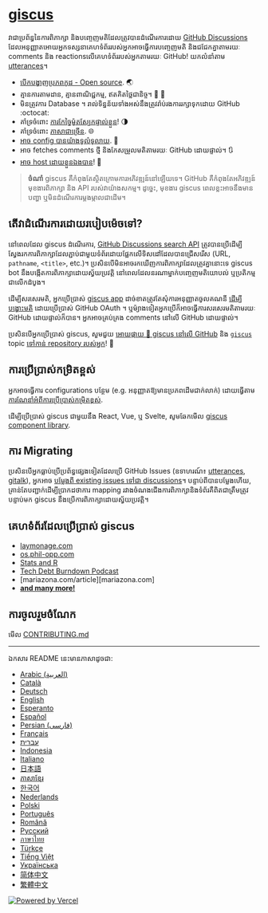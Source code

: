 # [giscus][giscus]

វាជាប្រព័ន្ធនៃការពិភាក្សា និងបញ្ចេញមតិដែលត្រូវបានដំណើរការដោយ [GitHub Discussions][discussions] ដែលអនុញ្ញាតអោយអ្នកទស្សនាគេហទំព័ររបស់អ្នកអាចធ្វើការបញ្ចេញមតិ និងជជែកគ្នាតាមរយៈ comments និង reactionsលើគេហទំព័ររបស់អ្នកតាមរយៈ GitHub! យកលំនាំតាម [utterances][utterances]។

- [បើកបង្ហាញប្រភពកូដ - Open source][repo]. 🌏
- គ្មានការតាមដាន, គ្មានពាណិជ្ជកម្ម, ឥតគិតថ្លៃជានិច្ច។ 📡 🚫
- មិនត្រូវការ Database ។ រាល់ទិន្នន័យទាំងអស់នឹងត្រូវរ៉ាប់រងការរក្សាទុកដោយ GitHub :octocat:
- គាំទ្រចំពោះ [ការកែច្នៃម៉ូតស្បែកផ្ទាល់ខ្លួន][creating-custom-themes]! 🌗
- គាំទ្រចំពោះ [ភាសាជាច្រើន][multiple-languages]. 🌐
- [អាច config បានយ៉ាងទូលំទូលាយ][advanced-usage]. 🔧
- អាច fetches comments ថ្មី និងកែសម្រួលមតិតាមរយៈ GitHub ដោយផ្ទាល់។ 🔃
- [អាច host ដោយខ្លួនឯងបាន][self-hosting]! 🤳

> **ចំណាំ**
> giscus គឺកំពុងតែស្ថិតក្រោមការអភិវឌ្ឍន៍នៅឡើយទេ។ GitHub គឺកំពុងតែអភិវឌ្ឍន៍មុខងារពិភាក្សា និង API របស់វាយ៉ាងសកម្ម។ ដូច្នេះ, មុខងារ giscus ពេលខ្លះអាចនឹងមានបញ្ហា ឬមិនដំណើរការម្តងម្កាលជាដើម។ 

## តើវាដំណើរការដោយរបៀបម៉េចទៅ?

នៅពេលដែល giscus ដំណើរការ, [GitHub Discussions search API][search-api] ត្រូវបានប្រើដើម្បីស្វែងរកការពិភាក្សាដែលភ្ជាប់ជាមួយទំព័រដោយផ្អែកលើទិសដៅដែលបានជ្រើសរើស (URL, `pathname`, `<title>`, etc.)។ ប្រសិនបើមិនអាចរកឃើញការពិភាក្សាដែលត្រូវគ្នានោះទេ giscus bot នឹងបង្កើតការពិភាក្សាដោយស្វ័យប្រវត្តិ នៅពេលដែលនរណាម្នាក់បញ្ចេញមតិយោបល់ ឬប្រតិកម្មជាលើកដំបូង។

ដើម្បីសរសេរមតិ, អ្នកប្រើប្រាស់ [giscus app][giscus-app] ដាច់ខាតត្រូវតែសុំការអនុញ្ញាតចូលគណនី [ដើម្បីបង្ហោះមតិ][authorization] ដោយប្រើប្រាស់ GitHub OAuth ។ ឬម៉្យាងទៀតអ្នកប្រើក៏អាចធ្វើការសរសេរមតិតាមរយៈ GitHub ដោយផ្ទាល់ក៏បាន។ អ្នកអាចគ្រប់គ្រង comments នៅលើ GitHub ដោយផ្ទាល់។

[giscus]: https://giscus.app
[discussions]: https://docs.github.com/en/discussions
[utterances]: https://github.com/utterance/utterances
[repo]: https://github.com/giscus/giscus
[advanced-usage]: https://github.com/giscus/giscus/blob/main/ADVANCED-USAGE.md
[creating-custom-themes]: https://github.com/giscus/giscus/blob/main/ADVANCED-USAGE.md#data-theme
[multiple-languages]: https://github.com/giscus/giscus/blob/main/CONTRIBUTING.md#adding-localizations
[self-hosting]: https://github.com/giscus/giscus/blob/main/SELF-HOSTING.md
[search-api]: https://docs.github.com/en/graphql/guides/using-the-graphql-api-for-discussions#search
[giscus-app]: https://github.com/apps/giscus
[authorization]: https://docs.github.com/en/developers/apps/identifying-and-authorizing-users-for-github-apps

<!-- configuration -->

ប្រសិនបើអ្នកប្រើប្រាស់ giscus, សួមជួយ [អោយផ្កាយ 🌟 giscus នៅលើ GitHub][repo] និង [`giscus`][giscus-topic] topic [ទៅកាន់ repository របស់អ្នក][topic-howto]! 🎉

## ការប្រើប្រាស់កម្រិតខ្ពស់

អ្នកអាចធ្វើការ configurations បន្ថែម (e.g. អនុញ្ញាតឱ្យមានប្រភពដើមជាក់លាក់) ដោយធ្វើតាម [ការណែនាំអំពីការប្រើប្រាស់កម្រិតខ្ពស់][advanced-usage].

ដើម្បីប្រើប្រាស់ giscus ជាមួយនឹង React, Vue, ឬ Svelte, សូមឆែកមើល [giscus component library][giscus-component].

## ការ Migrating

ប្រសិនបើអ្នកធ្លាប់ប្រើប្រព័ន្ធផ្សេងទៀតដែលប្រើ GitHub​ Issues (ឧទាហរណ៍៖ [utterances][utterances], [gitalk][gitalk]), អ្នកអាច [បម្លែងពី existing issues ទៅជា discussions][convert]។ បន្ទាប់ពីបានបម្លែងហើយ, គ្រាន់តែបញ្ជាក់ដើម្បីប្រាកដថាការ mapping រវាងចំណងជើងការពិភាក្សានិងទំព័រគឺពិតជាត្រឹមត្រូវ
បន្ទាប់មក giscus នឹងប្រើការពិភាក្សាដោយស្វ័យប្រវត្តិ។

## គេហទំព័រដែលប្រើប្រាស់ giscus

- [laymonage.com][laymonage-website]
- [os.phil-opp.com][os-phil-opp]
- [Stats and R][statsandr]
- [Tech Debt Burndown Podcast][techdebtburndown]
- [mariazona.com/article][mariazona.com]
- [**and many more!**][giscus-topic]

## ការចូលរួមចំណែក

មើល [CONTRIBUTING.md][contributing]

[giscus-component]: https://github.com/giscus/giscus-component
[repo]: https://github.com/giscus/giscus
[giscus-topic]: https://github.com/topics/giscus
[topic-howto]: https://docs.github.com/en/github/administering-a-repository/classifying-your-repository-with-topics
[advanced-usage]: https://github.com/giscus/giscus/blob/main/ADVANCED-USAGE.md
[utterances]: https://github.com/utterance/utterances
[gitalk]: https://github.com/gitalk/gitalk
[convert]: https://docs.github.com/en/discussions/managing-discussions-for-your-community/moderating-discussions#converting-an-issue-to-a-discussion
[laymonage-website]: https://laymonage.com/posts/giscus
[os-phil-opp]: https://os.phil-opp.com
[statsandr]: https://statsandr.com
[techdebtburndown]: https://techdebtburndown.com
[contributing]: https://github.com/giscus/giscus/blob/main/CONTRIBUTING.md

<!-- end -->

---

ឯកសារ README នេះមានភាសាដូចជា:

- [Arabic (العربية)](README.ar.md)
- [Català](README.ca.md)
- [Deutsch](README.de.md)
- [English](README.md)
- [Esperanto](README.eo.md)
- [Español](README.es.md)
- [Persian (فارسی)](README.fa.md)
- [Français](README.fr.md)
- [עברית](README.he.md)
- [Indonesia](README.id.md)
- [Italiano](README.it.md)
- [日本語](README.ja.md)
- [ភាសាខ្មែរ](README.kh.md)
- [한국어](README.ko.md)
- [Nederlands](README.nl.md)
- [Polski](README.pl.md)
- [Português](README.pt.md)
- [Română](README.ro.md)
- [Русский](README.ru.md)
- [ภาษาไทย](README.th.md)
- [Türkçe](README.tr.md)
- [Tiếng Việt](README.vi.md)
- [Українська](README.uk.md)
- [简体中文](README.zh-CN.md)
- [繁體中文](README.zh-TW.md)

[![Powered by Vercel](public/powered-by-vercel.svg)][vercel]

[vercel]: https://vercel.com/?utm_source=giscus&utm_campaign=oss
